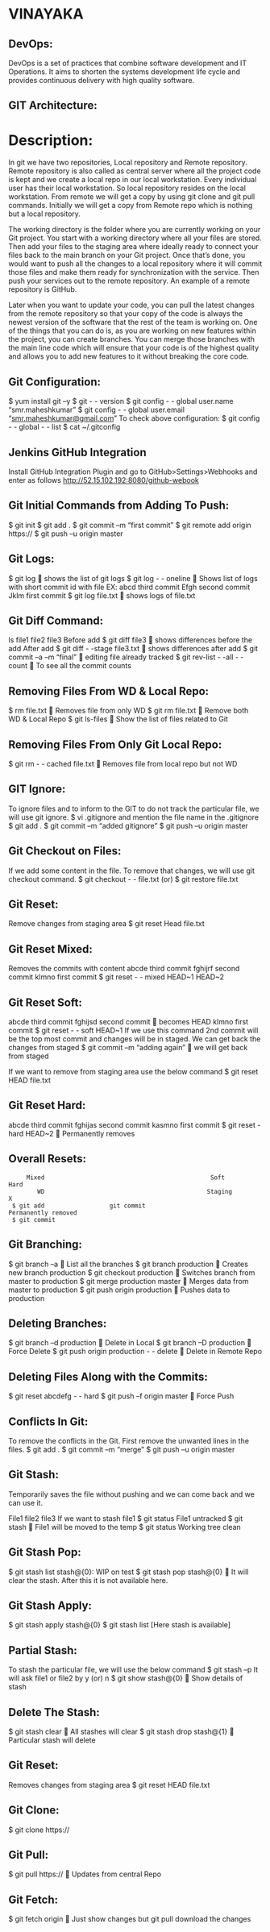 # VINAYAKA                                                            

## DevOps:	
DevOps is a set of practices that combine software development and IT Operations. It aims to shorten the systems development life cycle and provides continuous delivery with high quality software.

## GIT Architecture:	
           
# Description:
In git we have two repositories, Local repository and Remote repository. Remote repository is also called as central server where all the project code is kept and we create a local repo in our local workstation. Every individual user has their local workstation.
So local repository resides on the local workstation. From remote we will get a copy by using git clone and git pull commands. Initially we will get a copy from Remote repo which is nothing but a local repository.

The working directory is the folder where you are currently working on your Git project. You start with a working directory where all your files are stored. Then add your files to the staging area where ideally ready to connect your files back to the main branch on your Git project. 
Once that’s done, you would want to push all the changes to a local repository where it will commit those files and make them ready for synchronization with the service. Then push your services out to the remote repository. An example of a remote repository is GitHub. 

Later when you want to update your code, you can pull the latest changes from the remote repository so that your copy of the code is always the newest version of the software that the rest of the team is working on. One of the things that you can do is, as you are working on new features within the project, you can create branches. You can merge those branches with the main line code which will ensure that your code is of the highest quality and allows you to add new features to it without breaking the core code. 

## Git Configuration:
$ yum install git –y
$ git - - version
$ git config - - global user.name “smr.maheshkumar”
$ git config - - global user.email “smr.maheshkumar@gmail.com”
To check above configuration:
$ git config - - global - - list
$ cat ~/.gitconfig

## Jenkins GitHub Integration
Install GitHub Integration Plugin and go to GitHub>Settings>Webhooks and enter as follows
http://52.15.102.192:8080/github-webook

## Git Initial Commands from Adding To Push:
$ git init
$ git add .
$ git commit –m “first commit”
$ git remote add origin https://
$ git push –u origin master 

## Git Logs:
$ git log  shows the list of git logs
$ git log - - oneline  Shows list of logs with short commit id with file
EX: 	abcd third commit
	Efgh second commit
	Jklm first commit
$ git log file.txt  shows logs of file.txt

## Git Diff Command:
ls 
file1 	file2 	file3
Before add   $ git diff file3  shows differences before the add
After add      $ git diff - -stage file3.txt  shows differences after add
$ git commit –a –m “final”  editing file already tracked
$ git rev-list - -all - -count  To see all the commit counts

## Removing Files From WD & Local Repo:
$ rm file.txt 		 	Removes file from only WD
$ git rm file.txt 	 	Remove both WD & Local Repo
$ git ls-files			Show the list of files related to Git

## Removing Files From Only Git Local Repo:
$ git rm - - cached file.txt 	 	Removes file from local repo but not WD

## GIT Ignore:
To ignore files and to inform to the GIT to do not track the particular file, we will use git ignore.
$ vi .gitignore and mention the file name in the .gitignore
$ git add .
$ git commit –m “added gitignore”
$ git push –u origin master

## Git Checkout on Files:
If we add some content in the file. To remove that changes, we will use git checkout command.
$ git checkout - - file.txt    (or)   $ git restore file.txt

## Git Reset:
Remove changes from staging area
$ git reset Head file.txt

## Git Reset Mixed:
Removes the commits with content
abcde  third commit
fghijrf  second commit
klmno  first commit
$ git reset - - mixed HEAD~1
			  HEAD~2

## Git Reset Soft:
abcde   third commit
fghijsd  second commit  becomes HEAD
klmno first commit
$ git reset - - soft HEAD~1
If we use this command 2nd commit will be the top most commit and changes will be in staged. We can get back the changes from staged
$ git commit –m “adding again”   we will get back from staged

If we want to remove from staging area use the below command
$ git reset HEAD file.txt

## Git Reset Hard:
abcde  third commit
fghijas second commit 
kasmno  first commit
$ git reset - hard HEAD~2  Permanently removes

## Overall Resets:
         Mixed                                              Soft       				Hard
            WD                                             Staging                                                    X
     $ git add 				    git commit                           Permanently removed
     $ git commit

## Git Branching:
$ git branch –a 			 	List all the branches
$ git branch production 		 	Creates new branch production
$ git checkout production 	 	Switches branch from master to production
$ git merge production master 	 	Merges data from master to production
$ git push origin production 	 	Pushes data to production

## Deleting Branches:
$ git branch –d production 	 	Delete in Local
$ git branch –D production 	 	Force Delete
$ git push origin production - - delete 	   	Delete in Remote Repo

## Deleting Files Along with the Commits:
$ git reset abcdefg - - hard
$ git push –f origin master  Force Push

## Conflicts In Git:
To remove the conflicts in the Git. First remove the unwanted lines in the files.
$ git add .
$ git commit –m “merge”
$ git push –u origin master

## Git Stash:
Temporarily saves the file without pushing and we can come back and we can use it.
     
File1 file2 file3
If we want to stash file1
$ git status
File1 untracked
$ git stash  File1 will be moved to the temp
$ git status
Working tree clean

## Git Stash Pop:
$ git stash list
stash@{0}: WIP on test
$ git stash pop stash@{0}  It will clear the stash. After this  it is not available here.

## Git Stash Apply:
$ git stash apply stash@{0}
$ git stash list [Here stash is available]

## Partial Stash:
To stash the particular file, we will use the below command
$ git stash –p
It will ask file1 or file2 by y (or) n
$ git show stash@{0}  Show details of stash

## Delete The Stash:
$ git stash clear 			 	All stashes will clear
$ git stash drop stash@{1} 	 	Particular stash will delete

## Git Reset:
Removes changes from staging area
$ git reset HEAD file.txt

## Git Clone:
$ git clone https://

## Git Pull:
$ git pull https://  Updates from central Repo

## Git Fetch:
$ git fetch origin  Just show changes but git pull download the changes

